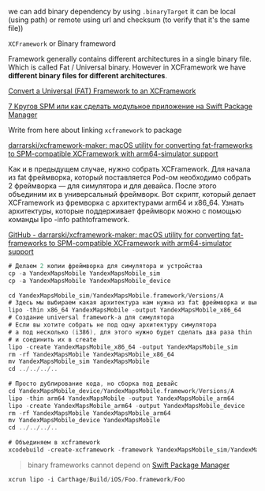 we can add binary dependency by using `.binaryTarget` it can be local (using path) or remote using url and checksum (to verify that it's the same file))

`XCFramework` or Binary frameword

Framework generally contains different architectures in a single binary file. Which is called Fat / Universal binary. However in XCFramework we have **different binary files for different architectures**.

[Convert a Universal (FAT) Framework to an XCFramework](https://medium.com/strava-engineering/convert-a-universal-fat-framework-to-an-xcframework-39e33b7bd861)

[7 Кругов SPM или как сделать модульное приложение на Swift Package Manager](https://habr.com/ru/company/e-Legion/blog/549390/)

Write from here about linking `xcframework` to package

[darrarski/xcframework-maker: macOS utility for converting fat-frameworks to SPM-compatible XCFramework with arm64-simulator support](https://github.com/darrarski/xcframework-maker)

Как и в предыдущем случае, нужно собрать XCFramework. Для начала из fat фреймворка, который поставляется Pod-ом необходимо собрать 2 фреймворка — для симулятора и для девайса. После этого объединим их в универсальный фреймворк. Вот скрипт, который делает XCFramework из фремворка с архитектурами arm64 и x86_64. Узнать архитектуры, которые поддерживает фреймворк можно с помощью команды lipo -info pathtoframework.

[GitHub - darrarski/xcframework-maker: macOS utility for converting fat-frameworks to SPM-compatible XCFramework with arm64-simulator support](https://github.com/darrarski/xcframework-maker)

```swift
# Делаем 2 копии фреймворка для симулятора и устройства
cp -a YandexMapsMobile YandexMapsMobile_sim
cp -a YandexMapsMobile YandexMapsMobile_device
 
cd YandexMapsMobile_sim/YandexMapsMobile.framework/Versions/A
# Здесь мы выбираем какая архитектура нам нужна из fat фреймворка и выносим ее в отдельный фреймворк
lipo -thin x86_64 YandexMapsMobile -output YandexMapsMobile_x86_64
# Создание universal framework-a для симулятора
# Если вы хотите собрать не под одну архитектуру симулятора
# а под несколько (i386), для этого нужно будет сделать два раза thin
# и соединить их в create
lipo -create YandexMapsMobile_x86_64 -output YandexMapsMobile_sim
rm -rf YandexMapsMobile YandexMapsMobile_x86_64
mv YandexMapsMobile_sim YandexMapsMobile
cd ../../../..
 
# Просто дублирование кода, но сборка под девайс
cd YandexMapsMobile_device/YandexMapsMobile.framework/Versions/A
lipo -thin arm64 YandexMapsMobile -output YandexMapsMobile_arm64
lipo -create YandexMapsMobile_arm64 -output YandexMapsMobile_device
rm -rf YandexMapsMobile YandexMapsMobile_arm64
mv YandexMapsMobile_device YandexMapsMobile
cd ../../../..
 
# Объединяем в xcframework
xcodebuild -create-xcframework -framework YandexMapsMobile_sim/YandexMap
```



> binary frameworks cannot depend on [Swift Package Manager](../Swift%20Package%20Manager.md)

```swift
xcrun lipo -i Carthage/Build/iOS/Foo.framework/Foo
```